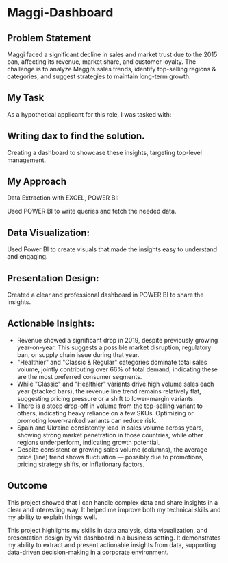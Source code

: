# Maggi-Dashboard

## Problem Statement

Maggi faced a significant decline in sales and market trust due to the 2015 ban, affecting its revenue, market share, and customer loyalty. The challenge is to analyze Maggi’s sales trends, identify top-selling regions & categories, and suggest strategies to maintain long-term growth.

## My Task

As a hypothetical applicant for this role, I was tasked with:

## Writing dax to find the solution.

Creating a dashboard to showcase these insights, targeting top-level management.

## My Approach

Data Extraction with EXCEL, POWER BI:

Used POWER BI to write queries and fetch the needed data.

## Data Visualization:

Used Power BI to create visuals that made the insights easy to understand and engaging.

## Presentation Design:

Created a clear and professional dashboard in POWER BI to share the insights.

## Actionable Insights:

- Revenue showed a significant drop in 2019, despite previously growing year-on-year. This suggests a possible market disruption, regulatory ban, or supply chain issue during that year.
- "Healthier" and "Classic & Regular" categories dominate total sales volume, jointly contributing over 66% of total demand, indicating these are the most preferred consumer segments.
- While "Classic" and "Healthier" variants drive high volume sales each year (stacked bars), the revenue line trend remains relatively flat, suggesting pricing pressure or a shift to lower-margin variants.
- There is a steep drop-off in volume from the top-selling variant to others, indicating heavy reliance on a few SKUs. Optimizing or promoting lower-ranked variants can reduce risk.
- Spain and Ukraine consistently lead in sales volume across years, showing strong market penetration in those countries, while other regions underperform, indicating growth potential.
- Despite consistent or growing sales volume (columns), the average price (line) trend shows fluctuation — possibly due to promotions, pricing strategy shifts, or inflationary factors.

## Outcome

This project showed that I can handle complex data and share insights in a clear and interesting way. It helped me improve both my technical skills and my ability to explain things well.

This project highlights my skills in data analysis, data visualization, and presentation design by via dashboard in a business setting. It demonstrates my ability to extract and present actionable insights from data, supporting data-driven decision-making in a corporate environment.

